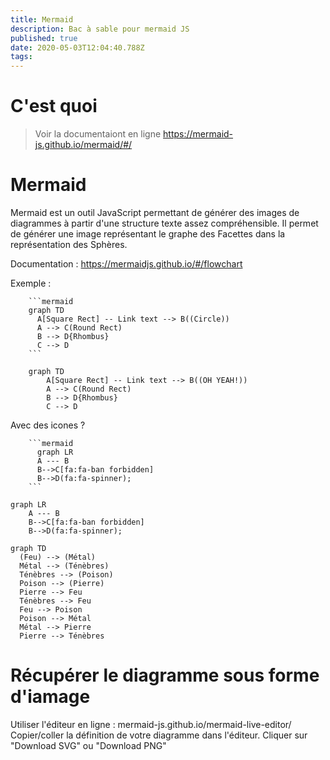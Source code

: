 ```yaml
---
title: Mermaid
description: Bac à sable pour mermaid JS
published: true
date: 2020-05-03T12:04:40.788Z
tags: 
---
```


# C'est quoi
> Voir la documentaiont en ligne https://mermaid-js.github.io/mermaid/#/

# Mermaid

Mermaid est un outil JavaScript permettant de générer des images de diagrammes à partir d'une structure texte assez compréhensible.
Il permet de générer une image représentant le graphe des Facettes dans la représentation des Sphères. 

Documentation : https://mermaidjs.github.io/#/flowchart

Exemple :
```
    ```mermaid
    graph TD
      A[Square Rect] -- Link text --> B((Circle))
  	  A --> C(Round Rect)
      B --> D{Rhombus}
      C --> D
    ```
```

```mermaid
	graph TD
		A[Square Rect] -- Link text --> B((OH YEAH!))
		A --> C(Round Rect)
		B --> D{Rhombus}
		C --> D
```

Avec des icones ?


```
    ```mermaid
	  graph LR
      A --- B
      B-->C[fa:fa-ban forbidden]
      B-->D(fa:fa-spinner);
    ```
```

```mermaid
graph LR
    A --- B
    B-->C[fa:fa-ban forbidden]
    B-->D(fa:fa-spinner);
```

```mermaid
graph TD
  (Feu) --> (Métal)
  Métal --> (Ténèbres)
  Ténèbres --> (Poison)
  Poison --> (Pierre)
  Pierre --> Feu
  Ténèbres --> Feu
  Feu --> Poison
  Poison --> Métal
  Métal --> Pierre
  Pierre --> Ténèbres
```

# Récupérer le diagramme sous forme d'iamage

Utiliser l'éditeur en ligne : mermaid-js.github.io/mermaid-live-editor/
Copier/coller la définition de votre diagramme dans l'éditeur.
Cliquer sur "Download SVG" ou "Download PNG"